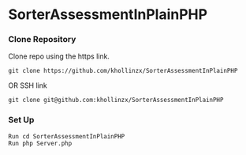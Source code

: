 # SorterAssessmentInPlainPHP


### Clone Repository
Clone repo using the https link.
```
git clone https://github.com/khollinzx/SorterAssessmentInPlainPHP
```
OR SSH link
```
git clone git@github.com:khollinzx/SorterAssessmentInPlainPHP
```

### Set Up

```
Run cd SorterAssessmentInPlainPHP
Run php Server.php

```